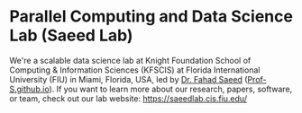 # Parallel Computing and Data Science Lab (Saeed Lab)
We're a scalable data science lab at Knight Foundation School of Computing & Information Sciences (KFSCIS) at Florida International University (FIU) in Miami, Florida, USA, led by [Dr. Fahad Saeed](https://prof-s.github.io/) ([Prof-S.github.io](https://github.com/Prof-S)). If you want to learn more about our research, papers, software, or team, check out our lab website: https://saeedlab.cis.fiu.edu/
